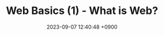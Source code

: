 ---
layout: post
title:  "Web Basics (1) - What is Web?"
date:   2023-09-07 12:40:48 +0900
categories: webdev
---